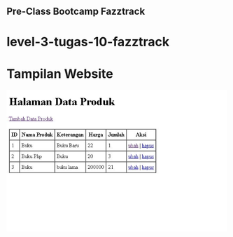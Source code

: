 ## Pre-Class Bootcamp Fazztrack

# level-3-tugas-10-fazztrack

# Tampilan Website

![](https://github.com/noviarrizal/level-3-Tugas-10-fazztrack/blob/main/Tampilan-Crud.JPG)
